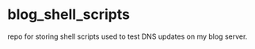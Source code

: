 blog_shell_scripts
==================

repo for storing shell scripts used to test DNS updates on my blog server.

